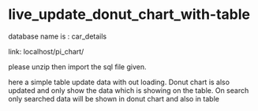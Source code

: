 # live_update_donut_chart_with-table

database name is : car_details

link: localhost/pi_chart/


please unzip then import the sql file given.


here a simple table update data with out loading. Donut chart is also updated and only show the data which is showing on the table. On search only searched data will be shown in donut chart and also in table 
